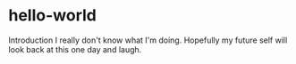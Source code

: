# hello-world
Introduction
I really don't know what I'm doing. Hopefully my future self will look back at this one day and laugh.
